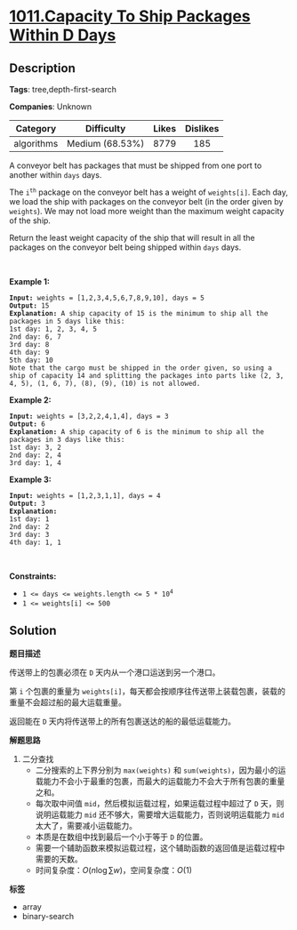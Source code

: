 # [1011.Capacity To Ship Packages Within D Days](https://leetcode.com/problems/capacity-to-ship-packages-within-d-days/description/)

## Description

**Tags**: tree,depth-first-search

**Companies**: Unknown

|  Category  |   Difficulty    | Likes | Dislikes |
| :--------: | :-------------: | :---: | :------: |
| algorithms | Medium (68.53%) | 8779  |   185    |

<p>A conveyor belt has packages that must be shipped from one port to another within <code>days</code> days.</p>
<p>The <code>i<sup>th</sup></code> package on the conveyor belt has a weight of <code>weights[i]</code>. Each day, we load the ship with packages on the conveyor belt (in the order given by <code>weights</code>). We may not load more weight than the maximum weight capacity of the ship.</p>
<p>Return the least weight capacity of the ship that will result in all the packages on the conveyor belt being shipped within <code>days</code> days.</p>
<p>&nbsp;</p>
<p><strong class="example">Example 1:</strong></p>
<pre><code><strong>Input:</strong> weights = [1,2,3,4,5,6,7,8,9,10], days = 5
<strong>Output:</strong> 15
<strong>Explanation:</strong> A ship capacity of 15 is the minimum to ship all the packages in 5 days like this:
1st day: 1, 2, 3, 4, 5
2nd day: 6, 7
3rd day: 8
4th day: 9
5th day: 10
Note that the cargo must be shipped in the order given, so using a ship of capacity 14 and splitting the packages into parts like (2, 3, 4, 5), (1, 6, 7), (8), (9), (10) is not allowed.</code></pre>
<p><strong class="example">Example 2:</strong></p>
<pre><code><strong>Input:</strong> weights = [3,2,2,4,1,4], days = 3
<strong>Output:</strong> 6
<strong>Explanation:</strong> A ship capacity of 6 is the minimum to ship all the packages in 3 days like this:
1st day: 3, 2
2nd day: 2, 4
3rd day: 1, 4</code></pre>
<p><strong class="example">Example 3:</strong></p>
<pre><code><strong>Input:</strong> weights = [1,2,3,1,1], days = 4
<strong>Output:</strong> 3
<strong>Explanation:</strong>
1st day: 1
2nd day: 2
3rd day: 3
4th day: 1, 1</code></pre>
<p>&nbsp;</p>
<p><strong>Constraints:</strong></p>
<ul>
  <li><code>1 &lt;= days &lt;= weights.length &lt;= 5 * 10<sup>4</sup></code></li>
  <li><code>1 &lt;= weights[i] &lt;= 500</code></li>
</ul>

## Solution

**题目描述**

传送带上的包裹必须在 `D` 天内从一个港口运送到另一个港口。

第 `i` 个包裹的重量为 `weights[i]`，每天都会按顺序往传送带上装载包裹，装载的重量不会超过船的最大运载重量。

返回能在 `D` 天内将传送带上的所有包裹送达的船的最低运载能力。

**解题思路**

1. 二分查找
   - 二分搜索的上下界分别为 `max(weights)` 和 `sum(weights)`，因为最小的运载能力不会小于最重的包裹，而最大的运载能力不会大于所有包裹的重量之和。
   - 每次取中间值 `mid`，然后模拟运载过程，如果运载过程中超过了 `D` 天，则说明运载能力 `mid` 还不够大，需要增大运载能力，否则说明运载能力 `mid` 太大了，需要减小运载能力。
   - 本质是在数组中找到最后一个小于等于 `D` 的位置。
   - 需要一个辅助函数来模拟运载过程，这个辅助函数的返回值是运载过程中需要的天数。
   - 时间复杂度：$O(n \log \sum w)$，空间复杂度：$O(1)$

**标签**

- array
- binary-search
